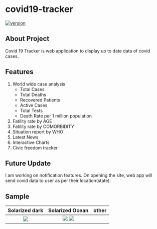 # covid19-tracker

[![version](https://img.shields.io/badge/version-1.1-yellow.svg)](https://github.com/Abhaysardhara/Draw-Anything-Google-Chrome-Extension/releases/tag/v1.0)

## About Project
Covid 19 Tracker is web application to display up to date data of covid cases.

## Features
1. World wide case analysis
    * Total Cases
    * Total Deaths
    * Recovered Patients
    * Active Cases
    * Total Tests
    * Death Rate per 1 million population
1. Fatility rate by AGE
1. Fatility rate by COMORBIDITY
1. Situation report by WHO
1. Latest News
1. Interactive Charts
1. Civic freedom tracker

## Future Update
I am working on notification features. On opening the site, web app will send covid data to user as per their location(state).

## Sample
Solarized dark             |  Solarized Ocean            |  other
:-------------------------:|:---------------------------:|:-------------------------:
![](https://...Dark.png)  |  ![](https://...Ocean.png)     ![](https://...Ocean.png)
